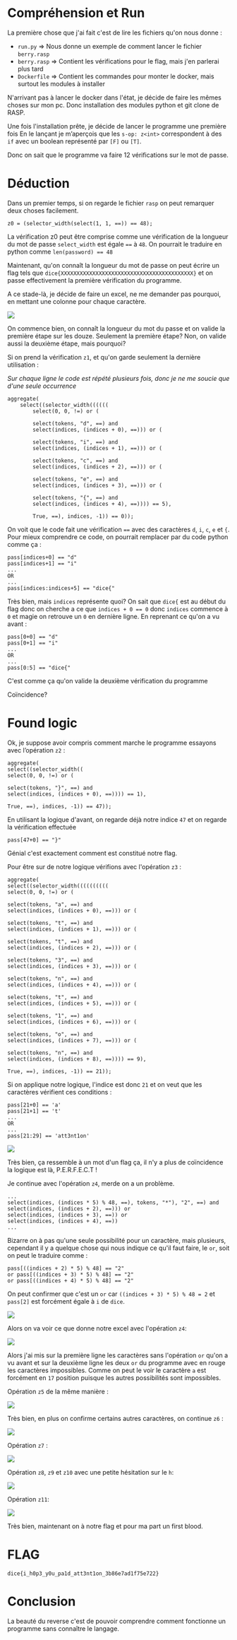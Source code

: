 
# Compréhension et Run

La première chose que j'ai fait c'est de lire les fichiers qu'on nous donne :
- `run.py` => Nous donne un exemple de comment lancer le fichier `berry.rasp`
- `berry.rasp` =>  Contient les vérifications pour le flag, mais j'en parlerai plus tard
- `Dockerfile` => Contient les commandes pour monter le docker, mais surtout les modules à installer

N'arrivant pas à lancer le docker dans l'état, je décide de faire les mêmes choses sur mon pc. Donc installation des modules python et git clone de RASP.

Une fois l'installation prête, je décide de lancer le programme une première fois
En le lançant je m’aperçois que les `s-op: z<int>` correspondent à des `if` avec un boolean représenté par `[F]` ou `[T]`.

Donc on sait que le programme va faire 12 vérifications sur le mot de passe.
  
# Déduction

Dans un premier temps, si on regarde le fichier `rasp` on peut remarquer deux choses facilement.

`z0 = (selector_width(select(1, 1, ==)) == 48);`

La vérification z0 peut être comprise comme une vérification de la longueur du mot de passe `select_width` est égale `==` à `48`. On pourrait le traduire en python comme `len(password) == 48`

Maintenant, qu'on connaît la longueur du mot de passe on peut écrire un flag tels que `dice{XXXXXXXXXXXXXXXXXXXXXXXXXXXXXXXXXXXXXXXXXX}` et on passe effectivement la première vérification du programme.

A ce stade-là, je décide de faire un excel, ne me demander pas pourquoi, en mettant une colonne pour chaque caractère.

![](./WU/image0.png)

On commence bien, on connaît la longueur du mot du passe et on valide la première étape sur les douze. Seulement la première étape? Non, on valide aussi la deuxième étape, mais pourquoi?

Si on prend la vérification `z1`, et qu'on garde seulement la dernière utilisation :

*Sur chaque ligne le code est répété plusieurs fois, donc je ne me soucie que d'une seule occurrence*

    aggregate(
		select((selector_width((((((
			select(0, 0, !=) or (
			
			select(tokens, "d", ==) and 
			select(indices, (indices + 0), ==))) or (
			
			select(tokens, "i", ==) and 
			select(indices, (indices + 1), ==))) or (
			
			select(tokens, "c", ==) and 
			select(indices, (indices + 2), ==))) or (
			
			select(tokens, "e", ==) and 
			select(indices, (indices + 3), ==))) or (
			
			select(tokens, "{", ==) and 
			select(indices, (indices + 4), ==)))) == 5),
			
			True, ==), indices, -1)) == 0));

On voit que le code fait une vérification `==` avec des caractères `d`, `i`, `c`, `e` et `{`.
Pour mieux comprendre ce code, on pourrait remplacer par du code python comme ça :

    pass[indices+0] == "d"
    pass[indices+1] == "i"
    ...
    OR
    ...
    pass[indices:indices+5] == "dice{"

Très bien, mais `indices` représente quoi? On sait que `dice{` est au début du flag donc on cherche a ce que `indices + 0 == 0` donc `indices` commence à `0` et magie on retrouve un `0` en dernière ligne. En reprenant ce qu'on a vu avant :

    pass[0+0] == "d"
    pass[0+1] == "i"
    ...
    OR
    ...
    pass[0:5] == "dice{"

C'est comme ça qu'on valide la deuxième vérification du programme 

Coïncidence?

# Found logic

Ok, je suppose avoir compris comment marche le programme essayons avec l’opération `z2` :

    aggregate(
	select((selector_width((
	select(0, 0, !=) or (
	
	select(tokens, "}", ==) and 
	select(indices, (indices + 0), ==)))) == 1),

	True, ==), indices, -1)) == 47));

En utilisant la logique d'avant, on regarde déjà notre indice `47` et on regarde la vérification effectuée

    pass[47+0] == "}"
  
Génial c'est exactement comment est constitué notre flag.

Pour être sur de notre logique vérifions avec l'opération `z3` :

    aggregate(
	select((selector_width((((((((((
	select(0, 0, !=) or (
	
	select(tokens, "a", ==) and 
	select(indices, (indices + 0), ==))) or (
	
	select(tokens, "t", ==) and 
	select(indices, (indices + 1), ==))) or (
	
	select(tokens, "t", ==) and 
	select(indices, (indices + 2), ==))) or (
	
	select(tokens, "3", ==) and 
	select(indices, (indices + 3), ==))) or (
	
	select(tokens, "n", ==) and 
	select(indices, (indices + 4), ==))) or (
	
	select(tokens, "t", ==) and 
	select(indices, (indices + 5), ==))) or (
	
	select(tokens, "1", ==) and 
	select(indices, (indices + 6), ==))) or (
	
	select(tokens, "o", ==) and 
	select(indices, (indices + 7), ==))) or (
	
	select(tokens, "n", ==) and 
	select(indices, (indices + 8), ==)))) == 9),

	True, ==), indices, -1)) == 21));

Si on applique notre logique, l'indice est donc `21` et on veut que les caractères vérifient ces conditions :

    pass[21+0] == 'a'
    pass[21+1] == 't'
    ...
    OR
    ...
    pass[21:29] == 'att3nt1on'

![](./WU/image1.png)

Très bien, ça ressemble à un mot d'un flag ça, il n'y a plus de coïncidence la logique est là, P.E.R.F.E.C.T !

Je continue avec l'opération `z4`, merde on a un problème.

	...
    select(indices, (indices * 5) % 48, ==), tokens, "*"), "2", ==) and 
	select(indices, (indices + 2), ==))) or 
	select(indices, (indices + 3), ==)) or 
	select(indices, (indices + 4), ==))
	...

Bizarre on à pas qu'une seule possibilité pour un caractère, mais plusieurs, cependant il y a quelque chose qui nous indique ce qu'il faut faire, le `or`, soit on peut le traduire comme :

    pass[((indices + 2) * 5) % 48] == "2"
    or pass[((indices + 3) * 5) % 48] == "2"
    or pass[((indices + 4) * 5) % 48] == "2"

On peut confirmer que c'est un `or` car `((indices + 3) * 5) % 48 = 2` et `pass[2]` est forcément égale à `i` de `dice`.

![](./WU/image2.png)

Alors on va voir ce que donne notre excel avec l'opération `z4`:

![](./WU/image3.png)

Alors j'ai mis sur la première ligne les caractères sans l'opération `or` qu'on a vu avant et sur la deuxième ligne les deux `or` du programme avec en rouge les caractères impossibles. Comme on peut le voir le caractère `a` est forcément en `17` position puisque les autres possibilités sont impossibles.

Opération `z5` de la même manière :

![](./WU/image4.png)

Très bien, en plus on confirme certains autres caractères, on continue `z6` :

![](./WU/image5.png)

Opération `z7` :

![](./WU/image6.png)

Opération `z8`, `z9` et `z10` avec une petite hésitation sur le `h`:

![](./WU/image7.png)

Opération `z11`:

![](./WU/image8.png)

Très bien, maintenant on à notre flag et pour ma part un first blood.

# FLAG

`dice{i_h0p3_y0u_pa1d_att3nt1on_3b86e7ad1f75e722}`

# Conclusion
La beauté du reverse c'est de pouvoir comprendre comment fonctionne un programme sans connaître le langage.
